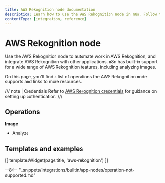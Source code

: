 ```yaml
---
title: AWS Rekognition node documentation
description: Learn how to use the AWS Rekognition node in n8n. Follow technical documentation to integrate AWS Rekognition node into your workflows.
contentType: [integration, reference]
---
```


# AWS Rekognition node

Use the AWS Rekognition node to automate work in AWS Rekognition, and integrate AWS Rekognition with other applications. n8n has built-in support for a wide range of AWS Rekognition features, including analyzing images.

On this page, you'll find a list of operations the AWS Rekognition node supports and links to more resources.

/// note | Credentials
Refer to [AWS Rekognition credentials](/integrations/builtin/credentials/aws.md) for guidance on setting up authentication. 
///

## Operations

**Image**

- Analyze

## Templates and examples

<!-- see https://www.notion.so/n8n/Pull-in-templates-for-the-integrations-pages-37c716837b804d30a33b47475f6e3780 -->
[[ templatesWidget(page.title, 'aws-rekognition') ]]

--8<-- "_snippets/integrations/builtin/app-nodes/operation-not-supported.md"


